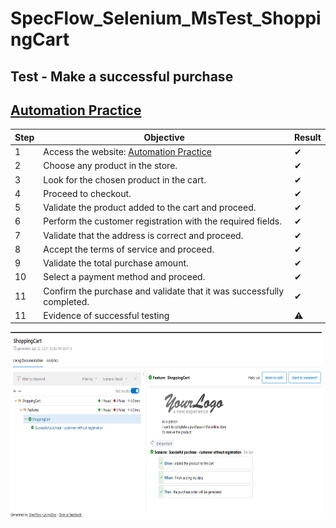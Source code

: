 # SpecFlow_Selenium_MsTest_ShoppingCart

## Test - Make a successful purchase


## [Automation Practice](http://automationpractice.com/index.php?)

| Step    | Objective                                                                               | Result  |
| ------- | -------------------------------------------------------------------------------------   | --------|
|    1    | Access the website: [Automation Practice](http://automationpractice.com/index.php?)      |   ✔    |
|    2    | Choose any product in the store.                                                         |   ✔    |
|    3    | Look for the chosen product in the cart.                                                 |   ✔    |
|    4    | Proceed to checkout.                                                                     |   ✔    |
|    5    | Validate the product added to the cart and proceed.                                      |   ✔    |
|    6    | Perform the customer registration with the required fields.                              |   ✔    |
|    7    | Validate that the address is correct and proceed.                                        |   ✔    |
|    8    | Accept the terms of service and proceed.                                                 |   ✔    |
|    9    | Validate the total purchase amount.                                                      |   ✔    |
|   10    | Select a payment method and proceed.                                                     |   ✔    |
|   11    | Confirm the purchase and validate that it was successfully completed.                    |   ✔    |
|   11    | Evidence of successful testing                                                           |   ⚠    |



<img src="/img/livingDoc.png" width="500" height="300">
